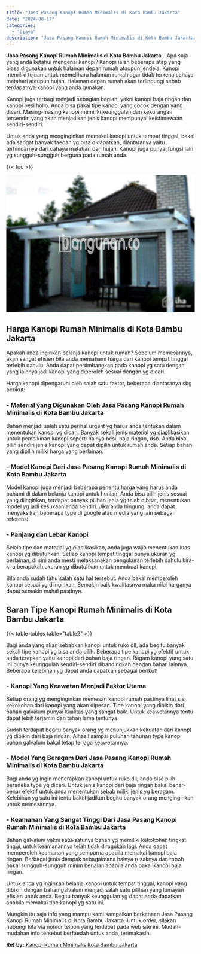 ```yaml
---
title: "Jasa Pasang Kanopi Rumah Minimalis di Kota Bambu Jakarta"
date: "2024-08-17"
categories: 
  - "biaya"
description: "Jasa Pasang Kanopi Rumah Minimalis di Kota Bambu Jakarta. Mungkin itu saja info yang mampu kami sampaikan berkenaan Jasa Pasang Kanopi Rumah Minimalis di Kot..."
---
```


**Jasa Pasang Kanopi Rumah Minimalis di Kota Bambu Jakarta** – Apa saja yang anda ketahui mengenai kanopi? Kanopi ialah beberapa atap yang biasa digunakan untuk halaman depan rumah ataupun jendela. Kanopi memiliki tujuan untuk memelihara halaman rumah agar tidak terkena cahaya matahari ataupun hujan. Halaman depan rumah akan terlindungi sebab terdapatnya kanopi yang anda gunakan.

Kanopi juga terbagi menjadi sebagian bagian, yakni kanopi baja ringan dan kanopi besi hollo. Anda bisa pakai tipe kanopi yang cocok dengan yang dicari. Masing-masing kanopi memiliki keunggulan dan kekurangan tersendiri yang akan menjadikan jenis kanopi mempunyai keistimewaan sendiri-sendiri.

Untuk anda yang menginginkan memakai kanopi untuk tempat tinggal, bakal ada sangat banyak faedah yg bisa didapatkan, diantaranya yaitu terhindarnya dari cahaya matahari dan hujan. Kanopi juga punyai fungsi lain yg sungguh-sungguh berguna pada rumah anda.

{{< toc >}}

![Jasa Pasang Kanopi Rumah Minimalis di Kota Bambu Jakarta](/images/harga-kanopi-minimalis-36.png)

## Harga Kanopi Rumah Minimalis di Kota Bambu Jakarta

Apakah anda inginkan belanja kanopi untuk rumah? Sebelum memesannya, akan sangat efisien bila anda memahami harga dari kanopi tempat tinggal terlebih dahulu. Anda dapat pertimbangkan pada kanopi yg satu dengan yang lainnya jadi kanopi yang diperoleh sesuai dengan yg dicari.

Harga kanopi dipengaruhi oleh salah satu faktor, beberapa diantaranya sbg berikut:

### \- Material yang Digunakan Oleh Jasa Pasang Kanopi Rumah Minimalis di Kota Bambu Jakarta

Bahan menjadi salah satu perihal urgent yg harus anda tentukan dalam menentukan kanopi yg dicari. Banyak sekali jenis material yg diaplikasikan untuk pembikinan kanopi seperti halnya besi, baja ringan, dsb. Anda bisa pilih sendiri jenis kanopi yang dapat dipilih untuk rumah anda. Setiap bahan yang dipilih miliki harga yang berlainan.

### \- Model Kanopi Dari Jasa Pasang Kanopi Rumah Minimalis di Kota Bambu Jakarta

Model kanopi juga menjadi beberapa penentu harga yang harus anda pahami di dalam belanja kanopi untuk hunian. Anda bisa pilih jenis sesuai yang diinginkan, terdapat banyak pilihan jenis yg telah dibuat, menentukan model yg jadi kesukaan anda sendiri. Jika anda bingung, anda dapat menyaksikan beberapa type di google atau media yang lain sebagai referensi.

### \- Panjang dan Lebar Kanopi

Selain tipe dan material yg diaplikasikan, anda juga wajib menentukan luas kanopi yg dibutuhkan. Setiap kanopi tempat tinggal punya ukuran yg berlainan, di sini anda mesti melaksanakan pengukuran terlebih dahulu kira-kira berapakah ukuran yg dibutuhkan untuk membuat kanopi.

Bila anda sudah tahu salah satu hal tersebut. Anda bakal memperoleh kanopi sesuai yg diinginkan. Semakin baik kwalitasnya maka nilai harganya dapat semakin mahal pastinya.

## Saran Tipe Kanopi Rumah Minimalis di Kota Bambu Jakarta

{{< table-tables table="table2" >}}

Bagi anda yang akan sebabkan kanopi untuk ruko dll, ada begitu banyak sekali tipe kanopi yg bisa anda pilih. Beberapa tipe kanopi yg efektif untuk anda terapkan yaitu kanopi dari bahan baja ringan. Ragam kanopi yang satu ini punya keunggulan sendiri-sendiri dibandingkan dengan bahan lainnya. Beberapa kelebihan yg dapat anda dapatkan sebagai berikut!

### \- Kanopi Yang Keawetan Menjadi Faktor Utama

Setiap orang yg menginginkan memesan kanopi rumah pastinya lihat sisi kekokohan dari kanopi yang akan dipesan. Tipe kanopi yang dibikin dari bahan galvalum punyai kualitas yang sangat baik. Untuk keawetannya tentu dapat lebih terjamin dan tahan lama tentunya.

Sudah terdapat begitu banyak orang yg menunjukkan kekuatan dari kanopi yg dibikin dari baja ringan. Alhasil sampai puluhan tahunan type kanopi bahan galvalum bakal tetap terjaga keawetannya.

### \- Model Yang Beragam Dari Jasa Pasang Kanopi Rumah Minimalis di Kota Bambu Jakarta

Bagi anda yg ingin menerapkan kanopi untuk ruko dll, anda bisa pilih beraneka type yg dicari. Untuk jenis kanopi dari baja ringan bakal benar-benar efektif untuk anda menentukan sebab miliki jenis yg beragam. Kelebihan yg satu ini tentu bakal jadikan begitu banyak orang menginginkan untuk memesannya.

### \- Keamanan Yang Sangat Tinggi Dari Jasa Pasang Kanopi Rumah Minimalis di Kota Bambu Jakarta

Bahan galvalum yakni satu-satunya bahan yg memiliki kekokohan tingkat tinggi, untuk keamanannya telah tidak diragukan lagi. Anda dapat memperoleh keamanan yang sempurna apabila memakai kanopi baja ringan. Berbagai jenis dampak sebagaimana halnya rusaknya dan roboh bakal sungguh-sungguh minim berjalan apabila anda pakai kanopi baja ringan.

Untuk anda yg inginkan belanja kanopi untuk tempat tinggal, kanopi yang dibikin dengan bahan galvalum menjadi salah satu pilihan yang lumayan efisien untuk anda. Begitu banyak keunggulan yg dapat anda dapatkan apabila memakai tipe kanopi yg satu ini.

Mungkin itu saja info yang mampu kami sampaikan berkenaan Jasa Pasang Kanopi Rumah Minimalis di Kota Bambu Jakarta. Untuk order, silakan hubungi kita via nomor telpon yang terdapat pada web site ini. Mudah-mudahan info tersebut berfaedah untuk anda, terimakasih.

**Ref by:**  [Kanopi Rumah Minimalis Kota Bambu Jakarta](https://id.wikipedia.org/wiki/Kanopi)
